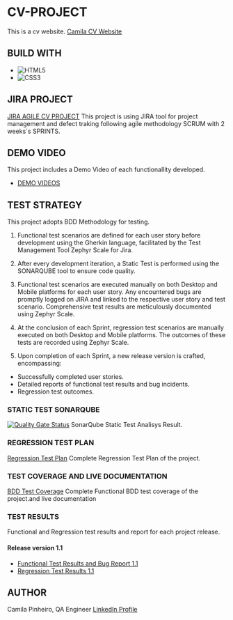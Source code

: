 # CV-PROJECT
This is a cv website.
[Camila CV Website](https://organization-camila-pinheiro.github.io/CVPROJECT/)

## BUILD WITH
* ![HTML5](https://img.shields.io/badge/html5-%23E34F26.svg?style=for-the-badge&logo=html5&logoColor=white)
* ![CSS3](https://img.shields.io/badge/css3-%231572B6.svg?style=for-the-badge&logo=css3&logoColor=white)

## JIRA PROJECT
[JIRA AGILE CV PROJECT](https://camilaqa.atlassian.net/jira/software/projects/CV/boards/1)
This project is using JIRA tool for project management and defect traking following agile methodology SCRUM with 2 weeks´s SPRINTS.

## DEMO VIDEO
This project includes a Demo Video of each functionallity developed.
* [DEMO VIDEOS](/demovideos/)
## TEST STRATEGY
This project adopts BDD Methodology for testing.

1. Functional test scenarios are defined for each user story before development using the Gherkin language, facilitated by the Test Management Tool Zephyr Scale for Jira.

2. After every development iteration, a Static Test is performed using the SONARQUBE tool to ensure code quality.

3. Functional test scenarios are executed manually on both Desktop and Mobile platforms for each user story. Any encountered bugs are promptly logged on JIRA and linked to the respective user story and test scenario. Comprehensive test results are meticulously documented using Zephyr Scale.

4. At the conclusion of each Sprint, regression test scenarios are manually executed on both Desktop and Mobile platforms. The outcomes of these tests are  recorded using Zephyr Scale.

5. Upon completion of each Sprint, a new release version is crafted, encompassing:

* Successfully completed user stories.
* Detailed reports of functional test results and bug incidents.
* Regression test outcomes.

### STATIC TEST SONARQUBE
[![Quality Gate Status](https://sonarcloud.io/api/project_badges/measure?project=Organization-Camila-Pinheiro_CVPROJECT&metric=alert_status)](https://sonarcloud.io/summary/new_code?id=Organization-Camila-Pinheiro_CVPROJECT)
SonarQube Static Test Analisys Result.

### REGRESSION TEST PLAN
[Regression Test Plan](/test_plans/regression_test_plan.pdf)
Complete Regression Test Plan of the project.

### TEST COVERAGE AND LIVE DOCUMENTATION
[BDD Test Coverage](/test_plans/funcional_test_plan_and_bdd_and_coverge.pdf)
Complete Functional BDD test coverage of the project.and live documentation


### TEST RESULTS
Functional and Regression test results and report for each project release.
#### Release version 1.1
* [Functional Test Results and Bug Report 1.1](/test_results/funcional_test_results_and_bug_release_1.1.pdf) 
* [Regression Test Results 1.1](/test_results/regression_test_results_release_1.1.pdf)


## AUTHOR
Camila Pinheiro, QA Engineer
[LinkedIn Profile](https://www.linkedin.com/in/camila-pinheiro-ab6625b1/)
